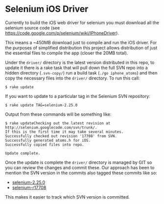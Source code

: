 # Selenium iOS Driver

Currently to build the iOS web driver for selenium you must download all the
selenium source code
(see https://code.google.com/p/selenium/wiki/IPhoneDriver).

This means a ~450MB download just to compile and run the iOS driver. For the
purposes of simplified distribution this project allows distribution of just
the essential files to compile the app (closer the 20MB total).

Under the `driver/` directory is the latest version distributed in this repo, to
update it there is a rake task that will pull down the full SVN repo into a
hidden directory (`.svn-copy/`) run a build task (`./go iphone_atoms`) and then
copy the necessary files into the `driver/` directory. To run this call:
```
$ rake update
```

If you want to update to a particular tag in the Selenium SVN repository:
```
$ rake update TAG=selenium-2.25.0
```

Output from these commands will be something like:
```
$ rake updateChecking out the latest revision at http://selenium.googlecode.com/svn/trunk/.
If this is the first time it may take several minutes.
Successfully checked out revision '17708' from SVN.
Successfully generated atoms.h for iOS.
Successfully copied files into repo.

Update complete.
```

Once the update is complete the `driver/` directory is managed by GIT so you
can review the changes and commit these.
Our approach has been to mention the SVN version in the commits also tagged these commits like so:
 * [selenium-2.25.0](https://github.com/resolve/selenium-iosdriver/tree/selenium-2.25.0)
 * [selenium-r17708](https://github.com/resolve/selenium-iosdriver/tree/selenium-r17708)

This makes it easier to track which SVN version is committed.